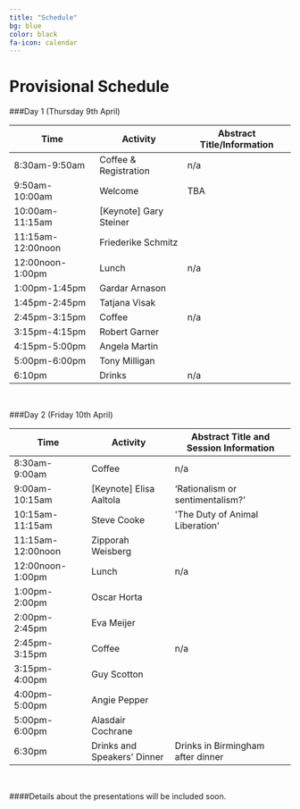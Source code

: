 ```yaml
---
title: "Schedule"
bg: blue
color: black
fa-icon: calendar
---
```


# Provisional Schedule

###Day 1 (Thursday 9th April)


Time |  Activity              |  Abstract Title/Information
------------- | ------------ | ------------
8:30am-9:50am		|	Coffee & Registration		|	n/a
9:50am-10:00am		|	Welcome		|	TBA
10:00am-11:15am		|	[Keynote] Gary Steiner	|	
11:15am-12:00noon 	|	Friederike Schmitz 		|	
12:00noon-1:00pm 	|	Lunch		|	n/a
1:00pm-1:45pm		|	Gardar Arnason		|	
1:45pm-2:45pm		|	Tatjana Visak		|	
2:45pm-3:15pm		|	Coffee		|	n/a
3:15pm-4:15pm		|	Robert Garner		|	
4:15pm-5:00pm		|	Angela Martin		|	
5:00pm-6:00pm		|	Tony Milligan		|	
6:10pm				|	Drinks		|	n/a



&nbsp;

###Day 2 (Friday 10th April)

Time |  Activity |  Abstract Title and Session Information
------------- | ------------ | ------------
8:30am-9:00am		|		Coffee		|	n/a
9:00am-10:15am		|	[Keynote] Elisa Aaltola	|	‘Rationalism or sentimentalism?’
10:15am-11:15am		|	Steve Cooke		|	'The Duty of Animal Liberation'
11:15am-12:00noon 	|	Zipporah Weisberg		|	
12:00noon-1:00pm  	|	Lunch		|	n/a
1:00pm-2:00pm		|	Oscar Horta		|	
2:00pm-2:45pm		|	Eva Meijer		|	
2:45pm-3:15pm		|	Coffee		|	n/a
3:15pm-4:00pm		|	Guy Scotton		|	
4:00pm-5:00pm		|	Angie Pepper		|	
5:00pm-6:00pm		|	Alasdair Cochrane		|	
6:30pm				|	Drinks and Speakers' Dinner		|	Drinks in Birmingham after dinner


&nbsp;

####Details about the presentations will be included soon.
